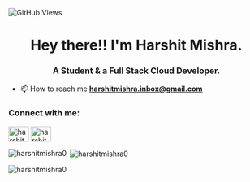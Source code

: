 ![GitHub Views](https://komarev.com/ghpvc/?username=harshitmishra0)

<h1 align="center">Hey there!! I'm Harshit Mishra.</h1>
<h3 align="center">A Student & a Full Stack Cloud Developer.</h3>


- 📫 How to reach me **harshitmishra.inbox@gmail.com**

<h3 align="left">Connect with me:</h3>
<p align="left">
<a href="https://twitter.com/harshit4India" target="blank"><img align="center" src="https://raw.githubusercontent.com/rahuldkjain/github-profile-readme-generator/master/src/images/icons/Social/twitter.svg" alt="harshit4India" height="30" width="40" /></a>
<a href="www.linkedin.com/in/harshit-mishra-4a3039214" target="blank"><img align="center" src="https://raw.githubusercontent.com/rahuldkjain/github-profile-readme-generator/master/src/images/icons/Social/linked-in-alt.svg" alt="harshit-mishra" height="30" width="40" /></a>


<p><img align="left" src="https://github-readme-stats.vercel.app/api/top-langs?username=harshitmishra0&show_icons=true&locale=en&layout=compact" alt="harshitmishra0" /></p>

<p>&nbsp;<img align="center" src="https://github-readme-stats.vercel.app/api?username=harshitmishra0&show_icons=true&locale=en" alt="harshitmishra0" /></p>

<p><img align="center" src="https://github-readme-streak-stats.herokuapp.com/?user=harshitmishra0&" alt="harshitmishra0" /></p>


<!---
HarshitMishra0/HarshitMishra0 is a ✨ special ✨ repository because its `README.md` (this file) appears on your GitHub profile.
You can click the Preview link to take a look at your changes.
--->
